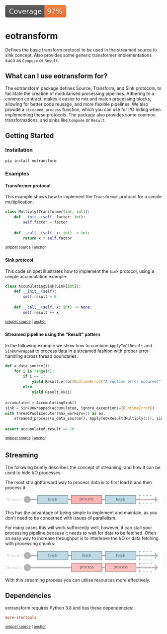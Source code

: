 ![Coverage badge](https://raw.githubusercontent.com/TUW-GEO/eotransform/python-coverage-comment-action-data/badge.svg)
# eotransform

Defines the basic transform protocol to be used in the streamed source to sink concept. Also provides some generic 
transformer implementations such as `Compose` or `Result`.

## What can I use eotransform for?

The eotransform package defines Source, Transform, and Sink protocols, to facilitate the creation of modularised processing pipelines.
Adhering to a common contract, makes it easier to mix and match processing blocks, allowing for better code reusage, and more flexible pipelines.
We also provide a `streamed_process` function, which you can use for I/O hiding when implementing these protocols.
The package also provides some common transformations, and sinks like `Compose` or `Result`.

## Getting Started

### Installation
```bash
pip install eotransform
```

### Examples

#### Transformer protocol
This example shows how to implement the `Transformer` protocol for a simple multiplication:

<!-- snippet: example_transformer_multiply -->
<a id='snippet-example_transformer_multiply'></a>
```py
class Multiply(Transformer[int, int]):
    def __init__(self, factor: int):
        self.factor = factor

    def __call__(self, x: int) -> int:
        return x * self.factor
```
<sup><a href='/tests/test_doc_examples.py#L10-L17' title='Snippet source file'>snippet source</a> | <a href='#snippet-example_transformer_multiply' title='Start of snippet'>anchor</a></sup>
<!-- endSnippet -->

#### Sink protocol
This code snippet illustrates how to implement the `Sink` protocol, using a simple accumulation example:

<!-- snippet: example_sink_accumulate -->
<a id='snippet-example_sink_accumulate'></a>
```py
class AccumulatingSink(Sink[int]):
    def __init__(self):
        self.result = 0

    def __call__(self, x: int) -> None:
        self.result += x
```
<sup><a href='/tests/test_doc_examples.py#L20-L27' title='Snippet source file'>snippet source</a> | <a href='#snippet-example_sink_accumulate' title='Start of snippet'>anchor</a></sup>
<!-- endSnippet -->


#### Streamed pipeline using the "Result" pattern
In the following example we show how to combine `ApplyToOkResult` and `SinkUnwrapped` to process data in a streamed fashion with proper error handling across thread boundaries.

<!-- snippet: example_streamed_results -->
<a id='snippet-example_streamed_results'></a>
```py
def a_data_source():
    for i in range(4):
        if i == 1:
            yield Result.error(RuntimeError("A runtime error occured!"))
        else:
            yield Result.ok(i)

accumulated = AccumulatingSink()
sink = SinkUnwrapped(accumulated, ignore_exceptions={RuntimeError})
with ThreadPoolExecutor(max_workers=3) as ex:
    streamed_process(a_data_source(), ApplyToOkResult(Multiply(2)), sink, ex)

assert accumulated.result == 10
```
<sup><a href='/tests/test_doc_examples.py#L30-L44' title='Snippet source file'>snippet source</a> | <a href='#snippet-example_streamed_results' title='Start of snippet'>anchor</a></sup>
<!-- endSnippet -->

## Streaming
The following briefly describes the concept of streaming, and how it can be used to hide I/O processes.

The most straightforward way to process data is to first load it and then process it:

![serial process](doc/images/serial.png)

This has the advantage of being simple to implement and maintain, as you don't need to be concerned with issues of parallelism.

For many cases this will work sufficiently well, however, it can stall your processing pipeline because it needs to wait for data to be fetched.
Often an easy way to increase throughput is to interleave the I/O or data fetching with processing chunks:

![streamed process](doc/images/streamed.png)

With this streaming process you can utilise resources more effectively.

## Dependencies
eotransform requires Python 3.8 and has these dependencies:

<!-- snippet: dependencies -->
<a id='snippet-dependencies'></a>
```cfg
more-itertools
```
<sup><a href='/setup.cfg#L30-L32' title='Snippet source file'>snippet source</a> | <a href='#snippet-dependencies' title='Start of snippet'>anchor</a></sup>
<!-- endSnippet -->

